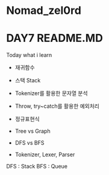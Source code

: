 # Nomad_zel0rd
# DAY7 README.MD
Today what i learn
- 재귀함수
- 스택 Stack
- Tokenizer를 활용한 문자열 분석
- Throw, try~catch를 활용한 예외처리
- 정규표현식

- Tree vs Graph
- DFS vs BFS
- Tokenizer, Lexer, Parser


DFS : Stack
BFS : Queue